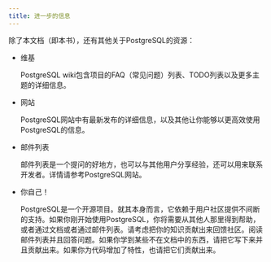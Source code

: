 ```yaml
---
title: 进一步的信息
---
```

除了本文档（即本书），还有其他关于PostgreSQL的资源：

- 维基

   PostgreSQL wiki包含项目的FAQ（常见问题）列表、TODO列表以及更多主题的详细信息。

- 网站

   PostgreSQL网站中有最新发布的详细信息，以及其他让你能够以更高效使用PostgreSQL的信息。

- 邮件列表

   邮件列表是一个提问的好地方，也可以与其他用户分享经验，还可以用来联系开发者。详情请参考PostgreSQL网站。

- 你自己！

   PostgreSQL是一个开源项目。就其本身而言，它依赖于用户社区提供不间断的支持。如果你刚开始使用PostgreSQL，你将需要从其他人那里得到帮助，或者通过文档或者通过邮件列表。请考虑把你的知识贡献出来回馈社区。阅读邮件列表并且回答问题。如果你学到某些不在文档中的东西，请把它写下来并且贡献出来。如果你为代码增加了特性，也请把它们贡献出来。
